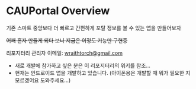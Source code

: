# CAUPortal Overview
기존 스마트 중앙보다 더 빠르고 간편하게 포탈 정보를 볼 수 있는 앱을 만들어보자

~~어째 혼자 만들게 되다 보니 지금은 이정도 기능만 구현중~~

리포지터리 관리자 이메일: wraithtorch@gmail.com
* 새로 개발에 참가하고 싶은 분은 이 리포지터리의 위키를 참조...
* 현재는 안드로이드 앱을 개발하고 있습니다. (아이폰용은 개발할 때 뭐가 필요한 지 모르겠어요 도와주세요...)

